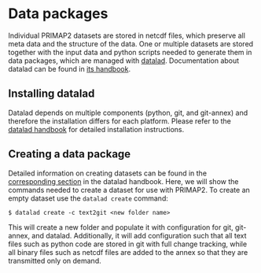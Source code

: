 # Data packages

Individual PRIMAP2 datasets are stored in netcdf files, which preserve all meta
data and the structure of the data.
One or multiple datasets are stored together with the input data and python scripts
needed to generate them in data packages, which are managed with
[datalad](https://www.datalad.org/).
Documentation about datalad can be found in
[its handbook](https://handbook.datalad.org).

## Installing datalad

Datalad depends on multiple components (python, git, and git-annex) and therefore the
installation differs for each platform.
Please refer to the
[datalad handbook](http://handbook.datalad.org/en/latest/intro/installation.html)
for detailed installation instructions.

## Creating a data package

Detailed information on creating datasets can be found in the
[corresponding section](http://handbook.datalad.org/en/latest/basics/101-101-create.html)
in the datalad handbook.
Here, we will show the commands needed to create a dataset for use with PRIMAP2.
To create an empty dataset use the `datalad create` command:

```shell
$ datalad create -c text2git <new folder name>
```

This will create a new folder and populate it with configuration for git, git-annex,
and datalad.
Additionally, it will add configuration such that all text files such as python code
are stored in git with full change tracking, while all binary files such as netcdf files
are added to the annex so that they are transmitted only on demand.
